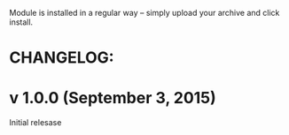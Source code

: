 Module is installed in a regular way – simply upload your archive and click install.

CHANGELOG:
===========================
v 1.0.0 (September 3, 2015)
===========================
Initial relesase

